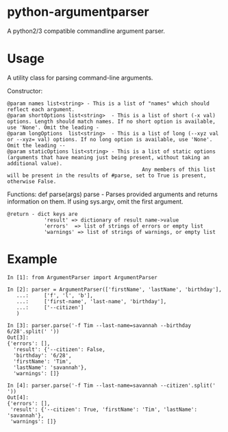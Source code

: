 # python-argumentparser
A python2/3 compatible commandline argument parser.

Usage
=====

A utility class for parsing command-line arguments.

Constructor:

    @param names list<string> - This is a list of "names" which should reflect each argument.
    @param shortOptions list<string>  - This is a list of short (-x val) options. Length should match names. If no short option is available, use 'None'. Omit the leading -
    @param longOptions  list<string>  - This is a list of long (--xyz val or --xyz= val) options. If no long option is available, use 'None'. Omit the leading --
    @param staticOptions list<string> - This is a list of static options (arguments that have meaning just being present, without taking an additional value).
                                                Any members of this list will be present in the results of #parse, set to True is present, otherwise False.

Functions:
    def parse(args)
    	parse - Parses provided arguments and returns information on them. If using sys.argv, omit the first argument.

	@return - dict keys are
				'result' => dictionary of result name->value
				'errors'  => list of strings of errors or empty list
				'warnings' => list of strings of warnings, or empty list



Example
=======

    In [1]: from ArgumentParser import ArgumentParser

    In [2]: parser = ArgumentParser(['firstName', 'lastName', 'birthday'], 
       ...:     ['f', 'l', 'b'], 
       ...:     ['first-name', 'last-name', 'birthday'], 
       ...:     ['--citizen'] 
       )

    In [3]: parser.parse('-f Tim --last-name=savannah --birthday 6/28'.split(' '))
    Out[3]:
    {'errors': [],
      'result': {'--citizen': False,
      'birthday': '6/28',
      'firstName': 'Tim',
      'lastName': 'savannah'},
      'warnings': []}

    In [4]: parser.parse('-f Tim --last-name=savannah --citizen'.split(' '))
    Out[4]:
    {'errors': [],
     'result': {'--citizen': True, 'firstName': 'Tim', 'lastName': 'savannah'},
     'warnings': []}
 
